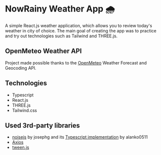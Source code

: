 ﻿# NowRainy Weather App 🌧️
A simple React.js weather application, which allows you to review today's weather in city of choice. The main goal of creating the app was to practice and try out technologies such as Tailwind and THREE.js.

## OpenMeteo Weather API
Project made possible thanks to the [OpenMeteo](https://open-meteo.com/) Weather Forecast and Geocoding API.

## Technologies
 - Typescript
 - React.js
 - THREE.js
 - Tailwind.css

## Used 3rd-party libraries
- [noisejs](https://github.com/josephg/noisejs) by josephg and its [Typescript implementation](https://github.com/alanko0511/noisejs-typescript) by alanko0511
- [Axios](https://github.com/axios/axios)
- [tween.js](https://github.com/tweenjs/tween.js/)
